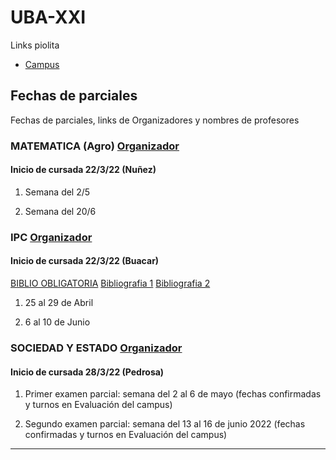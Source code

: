  #  UBA-XXI 
 
 Links piolita 
 
 - [Campus](https://www.ubaxxicampusvirtual.uba.ar/user/profile.php)
 

## Fechas de parciales 

Fechas de parciales, links de Organizadores y nombres de profesores 

### MATEMATICA (Agro) [Organizador](https://github.com/Pebrd/UBA-XXI/blob/1034039da859dec7047e388844211a664fecce02/Organizadores/Organizador_%20MateAgro_%201C_2022.pdf) 
#### Inicio de cursada 22/3/22 (Nuñez)

1) Semana del 2/5

2) Semana del 20/6  



### IPC [Organizador](https://github.com/Pebrd/UBA-XXI/blob/1034039da859dec7047e388844211a664fecce02/Organizadores/Organizador.pdf) 
#### Inicio de cursada 22/3/22 (Buacar)
[BIBLIO OBLIGATORIA](https://github.com/Pebrd/UBA-XXI/tree/main/Bibliografia-IPC/Desenredando%20la%20ciencia) [Bibliografia 1](https://github.com/Pebrd/UBA-XXI/blob/4602ccfe704ae3bad8f07d681e8e9a7ab549f700/Fuente%20Directa%20El%20origen%20de%20las%20Especies%20-%20Darwin%20U.%201%20IPC%20CI%20.pdf) [Bibliografia 2](https://github.com/Pebrd/UBA-XXI/blob/b27822055a373fc224796ae8e62a1de00ebcdde5/TeorasdelaCiencia-primerasaproximaciones-2016.pdf) 


1) 25 al 29 de Abril 

2) 6 al 10 de Junio

### SOCIEDAD Y ESTADO [Organizador](https://github.com/Pebrd/UBA-XXI/blob/1034039da859dec7047e388844211a664fecce02/Organizadores/Organizador%20ICSE%201C%202022.pdf)
#### Inicio de cursada 28/3/22 (Pedrosa) 

1) Primer examen parcial: semana del 2 al 6 de mayo (fechas confirmadas y turnos en Evaluación del campus)

2) Segundo examen parcial: semana del 13 al 16 de junio 2022 (fechas confirmadas y turnos en Evaluación del campus)

---
